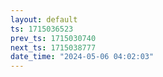 ```yaml
---
layout: default
ts: 1715036523
prev_ts: 1715030740
next_ts: 1715038777
date_time: "2024-05-06 04:02:03"
---
```

